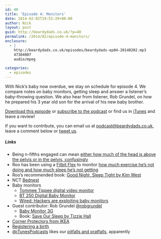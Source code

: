 ```yaml
---
id: 40
title: 'Episode 4: Monitors'
date: 2014-02-02T19:53:29+00:00
author: Nick
layout: post
guid: http://beardydads.co.uk/?p=40
permalink: /2014/02/episode-4-monitors/
enclosure:
  - |
    http://beardydads.co.uk/episodes/beardydads-ep04-20140202.mp3
    47384007
    audio/mpeg
    
categories:
  - episodes
---
```

With Nick&#8217;s baby now overdue, we stay on schedule for episode 4. We compare notes on baby monitors, getting sleep and answer a listener&#8217;s baby-throwing question. We also hear from listener, Rob Grundel, on how he prepared his 3 year old son for the arrival of his new baby brother.

[Download this episode](http://beardydads.co.uk/episodes/beardydads-ep04-20140202.mp3) or [subscribe to the podcast](http://feeds.feedburner.com/BeardyDads) or find us in [iTunes](https://itunes.apple.com/gb/podcast/beardy-dads/id798785734) and leave a review!

If you want to contribute, you can email us at <podcast@beardydads.co.uk>, leave a comment below or [tweet us](http://twitter.com/beardydads).

##### Links

  * Being n-fifths engaged can mean [either how much of the head is above the pelvis or in the pelvis, confusingly](http://www.nct.org.uk/pregnancy/understanding-your-pregnancy-medical-notes)
  * Roo has been using a [Fitbit Flex](http://www.fitbit.com/) to monitor [how much exercise he’s not doing and how much sleep he’s not getting](https://twitter.com/rooreynolds/status/428791943133659136)
  * Roo&#8217;s recommended book: [Good Night, Sleep Tight by Kim West](http://www.amazon.co.uk/Good-Night-Sleep-Tight-Solutions/dp/0749942215)
  * NCT [Bednest](http://www.bednest.com/)
  * Baby monitors 
      * [Tommee Tippee digital video monitor](http://www.tommeetippee.co.uk/product/digital-video-monitor/)
      * [BT 250 Digital Baby Monitor](http://www.amazon.co.uk/BT-250-Digital-Baby-Monitor/dp/B004L2KL16)
      * [Wired: Hackers are exploiting baby monitors](http://www.wired.com/gadgetlab/2013/10/baby-monitor-hacking/)
  * Guest contributor: Rob Grundel [@robgrundel](http://twitter.com/robgrundel) 
      * [Baby Monitor 3G](https://itunes.apple.com/gb/app/baby-monitor-3g/id490077681)
      * Book: [Save Our Sleep by Tizzie Hall](http://www.amazon.co.uk/Save-Our-Sleep-Helping-through/dp/0091929504)
  * [Corner Protectors from IKEA](http://www.ikea.com/gb/en/catalog/products/90115092/)
  * [Registering a birth](https://www.gov.uk/register-birth)
  * [@iTunesPodcasts](http://twitter.com/iTunesPodcasts) likes our [pitfalls and pratfalls](https://twitter.com/iTunesPodcasts/status/428845047321489408), apparently
